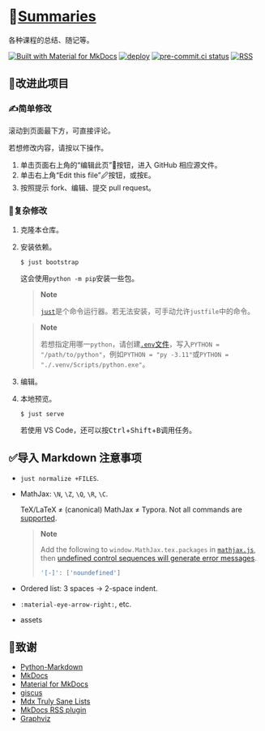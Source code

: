 # 📔[Summaries](https://ydx-2147483647.github.io/summaries/)

各种课程的总结、随记等。

[![Built with Material for MkDocs](https://img.shields.io/badge/Material_for_MkDocs-526CFE?style=for-the-badge&logo=MaterialForMkDocs&logoColor=white)](https://squidfunk.github.io/mkdocs-material/)
[![deploy](https://github.com/YDX-2147483647/summaries/actions/workflows/deploy.yml/badge.svg)](https://github.com/YDX-2147483647/summaries/actions/workflows/deploy.yml)
[![pre-commit.ci status](https://results.pre-commit.ci/badge/github/YDX-2147483647/summaries/main.svg)](https://results.pre-commit.ci/latest/github/YDX-2147483647/summaries/main)
[![RSS](https://img.shields.io/badge/RSS-valid-orange?logo=rss)](http://validator.w3.org/feed/check.cgi?url=https%3A//ydx-2147483647.github.io/summaries/feed_rss_updated.xml)

## 🤝改进此项目

### ✍简单修改

滚动到页面最下方，可直接评论。

若想修改内容，请按以下操作。

1. 单击页面右上角的“编辑此页”📝按钮，进入 GitHub 相应源文件。
2. 单击右上角“Edit this file”🖉按钮，或按<kbd>E</kbd>。
3. 按照提示 fork、编辑、提交 pull request。

### 🤖复杂修改

1. 克隆本仓库。

2. 安装依赖。

   ```shell
   $ just bootstrap
   ```

   这会使用`python -m pip`安装一些包。

   > **Note**
   >
   > [`just`](https://just.systems/man/en/chapter_1.html)是个命令运行器。若无法安装，可手动允许`justfile`中的命令。

   > **Note**
   >
   > 若想指定用哪一`python`，请创建[`.env`文件](https://just.systems/man/en/chapter_26.html)，写入`PYTHON = "/path/to/python"`，例如`PYTHON = "py -3.11"`或`PYTHON = "./.venv/Scripts/python.exe"`。

3. 编辑。

4. 本地预览。

   ```shell
   $ just serve
   ```

   若使用 VS Code，还可以按<kbd>Ctrl</kbd>+<kbd>Shift</kbd>+<kbd>B</kbd>调用任务。

## ✅导入 Markdown 注意事项

- `just normalize +FILES`.
- MathJax: `\N`, `\Z`, `\Q`, `\R`, `\C`.

  TeX/LaTeX ≠ (canonical) MathJax ≠ Typora. Not all commands are [supported](https://docs.mathjax.org/en/latest/input/tex/macros/).

  > **Note**
  >
  > Add the following to `window.MathJax.tex.packages` in [`mathjax.js`](./docs/javascripts/mathjax.js), then [undefined control sequences will generate error messages](https://docs.mathjax.org/en/latest/input/tex/extensions/noundefined.html).
  >
  > ```javascript
  > '[-]': ['noundefined']
  > ```

- Ordered list: 3 spaces → 2-space indent.
- `:material-eye-arrow-right:`, etc.
- assets

## 🌟致谢

- [Python-Markdown](https://python-markdown.github.io/)
- [MkDocs](https://www.mkdocs.org/)
- [Material for MkDocs](https://squidfunk.github.io/mkdocs-material/)
- [giscus](https://giscus.app/)
- [Mdx Truly Sane Lists](https://github.com/radude/mdx_truly_sane_lists)
- [MkDocs RSS plugin](https://guts.github.io/mkdocs-rss-plugin/)
- [Graphviz](https://www.graphviz.org/)
